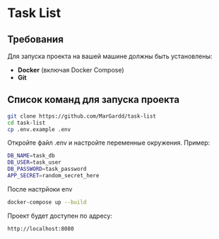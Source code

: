 # Task List

## Требования

Для запуска проекта на вашей машине должны быть установлены:
- **Docker** (включая Docker Compose)
- **Git**

## Список команд для запуска проекта
```bash
git clone https://github.com/MarGardd/task-list
cd task-list
cp .env.example .env
```
Откройте файл .env и настройте переменные окружения. Пример:
```bash
DB_NAME=task_db
DB_USER=task_user
DB_PASSWORD=task_password
APP_SECRET=random_secret_here
```
После настрйоки env
```bash
docker-compose up --build
```
Проект будет доступен по адресу:
```bash
http://localhost:8080
```
